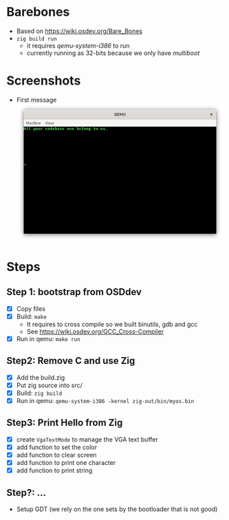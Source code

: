 # Barebones

- Based on https://wiki.osdev.org/Bare_Bones
- `zig build run`
  - it requires *qemu-system-i386* to run
  - currently running as 32-bits because we only have *multiboot*

# Screenshots

- First message
![screenshot:first_msg](https://github.com/gthvn1/barebones/blob/master/screenshots/first_msg.png)

# Steps

## Step 1: bootstrap from OSDdev
- [x] Copy files
- [x] Build: `make`
  - It requires to cross compile so we built binutils, gdb and gcc
  - See https://wiki.osdev.org/GCC_Cross-Compiler
- [x] Run in qemu: `make run`

## Step2: Remove C and use Zig
- [x] Add the build.zig
- [x] Put zig source into src/
- [x] Build: `zig build`
- [x] Run in qemu: `qemu-system-i386 -kernel zig-out/bin/myos.bin`

## Step3: Print Hello from Zig
- [x] create `VgaTextMode` to manage the VGA text buffer
- [x] add function to set the color
- [x] add function to clear screen
- [x] add function to print one character
- [x] add function to print string

## Step?: ...
- Setup GDT (we rely on the one sets by the bootloader that is not good)
